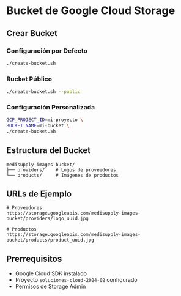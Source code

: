 # Bucket de Google Cloud Storage

## Crear Bucket

### Configuración por Defecto
```bash
./create-bucket.sh
```

### Bucket Público
```bash
./create-bucket.sh --public
```

### Configuración Personalizada
```bash
GCP_PROJECT_ID=mi-proyecto \
BUCKET_NAME=mi-bucket \
./create-bucket.sh
```

## Estructura del Bucket
```
medisupply-images-bucket/
├── providers/    # Logos de proveedores
└── products/     # Imágenes de productos
```

## URLs de Ejemplo
```
# Proveedores
https://storage.googleapis.com/medisupply-images-bucket/providers/logo_uuid.jpg

# Productos
https://storage.googleapis.com/medisupply-images-bucket/products/product_uuid.jpg
```

## Prerrequisitos
- Google Cloud SDK instalado
- Proyecto `soluciones-cloud-2024-02` configurado
- Permisos de Storage Admin